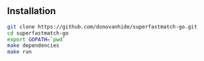 Installation
------------

```bash
git clone https://github.com/donovanhide/superfastmatch-go.git
cd superfastmatch-go
export GOPATH=`pwd`
make dependencies
make run
```
